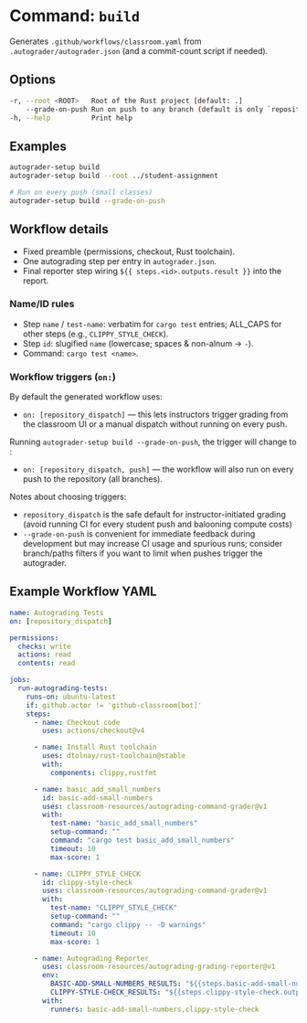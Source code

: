 # Command: `build`

Generates `.github/workflows/classroom.yaml` from `.autograder/autograder.json` (and a commit-count script if needed).

## Options

```bash
-r, --root <ROOT>   Root of the Rust project [default: .]
    --grade-on-push Run on push to any branch (default is only `repository_dispatch`)
-h, --help          Print help
```

## Examples

```bash
autograder-setup build
autograder-setup build --root ../student-assignment

# Run on every push (small classes)
autograder-setup build --grade-on-push
```

## Workflow details

- Fixed preamble (permissions, checkout, Rust toolchain).
- One autograding step per entry in `autograder.json`.
- Final reporter step wiring `${{ steps.<id>.outputs.result }}` into the report.

### **Name/ID rules**

- Step `name` / `test-name`: verbatim for `cargo test` entries; ALL_CAPS for other steps (e.g., `CLIPPY_STYLE_CHECK`).
- Step `id`: slugified `name` (lowercase; spaces & non-alnum → `-`).
- Command: `cargo test <name>`.

### Workflow triggers (`on:`)

By default the generated workflow uses:

- `on: [repository_dispatch]` — this lets instructors trigger grading from the classroom UI or a manual dispatch without running on every push.

Running `autograder-setup build --grade-on-push`, the trigger will change to :

- `on: [repository_dispatch, push]` — the workflow will also run on every push to the repository (all branches).

Notes about choosing triggers:

- `repository_dispatch` is the safe default for instructor-initiated grading (avoid running CI for every student push and balooning compute costs)
- `--grade-on-push` is convenient for immediate feedback during development but may increase CI usage and spurious runs; consider branch/paths filters if you want to limit when pushes trigger the autograder.

## Example Workflow YAML

```yaml
name: Autograding Tests
on: [repository_dispatch]

permissions:
  checks: write
  actions: read
  contents: read

jobs:
  run-autograding-tests:
    runs-on: ubuntu-latest
    if: github.actor != 'github-classroom[bot]'
    steps:
      - name: Checkout code
        uses: actions/checkout@v4

      - name: Install Rust toolchain
        uses: dtolnay/rust-toolchain@stable
        with:
          components: clippy,rustfmt

      - name: basic_add_small_numbers
        id: basic-add-small-numbers
        uses: classroom-resources/autograding-command-grader@v1
        with:
          test-name: "basic_add_small_numbers"
          setup-command: ""
          command: "cargo test basic_add_small_numbers"
          timeout: 10
          max-score: 1

      - name: CLIPPY_STYLE_CHECK
        id: clippy-style-check
        uses: classroom-resources/autograding-command-grader@v1
        with:
          test-name: "CLIPPY_STYLE_CHECK"
          setup-command: ""
          command: "cargo clippy -- -D warnings"
          timeout: 10
          max-score: 1

      - name: Autograding Reporter
        uses: classroom-resources/autograding-grading-reporter@v1
        env:
          BASIC-ADD-SMALL-NUMBERS_RESULTS: "${{steps.basic-add-small-numbers.outputs.result}}"
          CLIPPY-STYLE-CHECK_RESULTS: "${{steps.clippy-style-check.outputs.result}}"
        with:
          runners: basic-add-small-numbers,clippy-style-check
```
